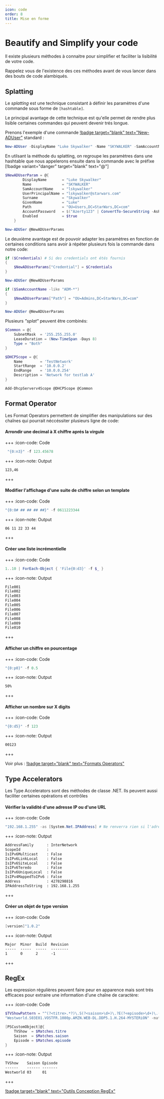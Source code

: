 ```yaml
---
icon: code
order: 8
title: Mise en forme
---
```


# Beautify and Simplify your code

Il existe plusieurs méthodes à connaitre pour simplifier et faciliter la lisibilité de votre code.

Rappelez vous de l'existence des ces méthodes avant de vous lancer dans des bouts de code alambiqués.

## Splatting

Le *splatting* est une technique consistant à définir les paramètres d'une commande sous forme de `[hashtable]`.

Le principal avantage de cette technique est qu'elle permet de rendre plus lisible certaines commandes qui peuvent devenir trés longue.

Prenons l'exemple d'une commande [!badge target="blank" text="New-ADUser"](https://learn.microsoft.com/en-us/powershell/module/activedirectory/new-aduser?view=windowsserver2022-ps) standard :

```powershell
New-ADUser -DisplayName "Luke Skywalker" -Name "SKYWALKER" -SamAccountName "lskywalker" -UserPrincipalName "lskywalker@starwars.com" -Surname "Skywalker" -GivenName "Luke" -Path "OU=Users,DC=StarWars,DC=com" -AccountPassword $("Azerty123" | ConvertTo-SecureString -AsPlainText -Force) -Enabled $true
```

En utilsant la méthode du splatting, on regroupe les paramètres dans une hashtable que nous appelerons ensuite dans la commande avec le préfixe [!badge variant="danger" target="blank" text="@"]

```powershell #13
$NewADUserParam = @{
        DisplayName       = "Luke Skywalker"
        Name              = "SKYWALKER"
        SamAccountName    = "lskywalker"
        UserPrincipalName = "lskywalker@starwars.com"
        Surname           = "Skywalker"
        GivenName         = "Luke"
        Path              = "OU=Users,DC=StarWars,DC=com"
        AccountPassword   = $("Azerty123" | ConvertTo-SecureString -AsPlainText -Force)
        Enabled           = $true
    }

New-ADUSer @NewADUserParams
```

Le deuxième avantage est de pouvoir adapter les paramètres en fonction de certaines conditions sans avoir à répéter plusieurs fois la commande dans notre code:

```powershell
if ($Credentials) # Si des credentials ont étés fournis
{
    $NewADUserParams["Credential"] = $Credentials
}

New-ADUSer @NewADUserParams
```

```powershell
if ($SamAccountName -like "ADM-*")
{
    $NewADUserParams["Path"] = "OU=Admins,DC=StarWars,DC=com"
}

New-ADUSer @NewADUserParams
```

Plusieurs *"splat"* peuvent être combinés:

```powershell
$Common = @{
    SubnetMask  = '255.255.255.0'
    LeaseDuration = (New-TimeSpan -Days 8)
    Type = "Both"
}

$DHCPScope = @{
    Name        = 'TestNetwork'
    StartRange  = '10.0.0.2'
    EndRange    = '10.0.0.254'
    Description = 'Network for testlab A'
}

Add-DhcpServerv4Scope @DHCPScope @Common
```

## Format Operator

Les Format Operators permettent de simplifier des manipulations sur des chaînes qui pourrait néccéssiter plusieurs ligne de code:

#### Arrondir une decimal à X chiffre aprés la virgule

+++ :icon-code: Code

```powershell
 "{0:n3}" -f 123.45678
```

+++ :icon-note: Output

```txt
123,46
```

+++

#### Modifier l'affichage d'une suite de chiffre selon un template

+++ :icon-code: Code

```powershell
"{0:0# ## ## ## ##}" -f 0611223344
```

+++ :icon-note: Output

```txt
06 11 22 33 44
```

+++

#### Créer une liste incrémentielle

+++ :icon-code: Code

```powershell
1..10 | ForEach-Object { 'File{0:d3}' -f $_ }
```

+++ :icon-note: Output

```txt
File001
File002
File003
File004
File005
File006
File007
File008
File009
File010
```

+++

#### Afficher un chiffre en pourcentage

+++ :icon-code: Code

```powershell
"{0:p0}" -f 0.5
```

+++ :icon-note: Output

```txt
50%
```

+++

#### Afficher un nombre sur X digits

+++ :icon-code: Code

```powershell
"{0:d5}" -f 123
```

+++ :icon-note: Output

```txt
00123
```

+++

Voir plus : [!badge target="blank" text="Formats Operators"](https://ss64.com/ps/syntax-f-operator.html)

## Type Accelerators

Les Type Accelerators sont des méthodes de classe .NET. Ils peuvent aussi faciliter certaines opérations et contrôles

#### Vérifier la validité d'une adresse IP ou d'une URL

+++ :icon-code: Code

```powershell
"192.168.1.255" -as [System.Net.IPAddress] # Ne renverra rien si l'adresse IP n'est pas valide
```

+++ :icon-note: Output

```txt
AddressFamily      : InterNetwork
ScopeId            :
IsIPv6Multicast    : False
IsIPv6LinkLocal    : False
IsIPv6SiteLocal    : False
IsIPv6Teredo       : False
IsIPv6UniqueLocal  : False
IsIPv4MappedToIPv6 : False
Address            : 4278298816
IPAddressToString  : 192.168.1.255
```

+++

#### Créer un objet de type version

+++ :icon-code: Code

```powershell
[version]"1.0.2"
```

+++ :icon-note: Output

```txt
Major  Minor  Build  Revision
-----  -----  -----  --------
1      0      2      -1
```

+++

## RegEx

Les expression régulières peuvent faire peur en apparence mais sont trés efficaces pour extraire une information d'une chaîne de caractère:

+++ :icon-code: Code

```powershell
$TVShowPattern = "^(?<titre>.*?)\.S(?<saison>\d+)\.?E(?<episode>\d+)\.(?<reste>.*)$"
"Westworld.S03E01.VOSTFR.1080p.AMZN.WEB-DL.DDP5.1.H.264-MYSTERiON" -match $TVShowPattern

[PSCustomObject]@{
    TVShow  = $Matches.titre
    Saison  = $Matches.saison
    Episode = $Matches.episode
}

```

+++ :icon-note: Output

```txt
TVShow    Saison Episode
------    ------ -------
Westworld 03     01
```

+++

[!badge target="blank" text="Outils Conception RegEx"](https://regexr.com/)
